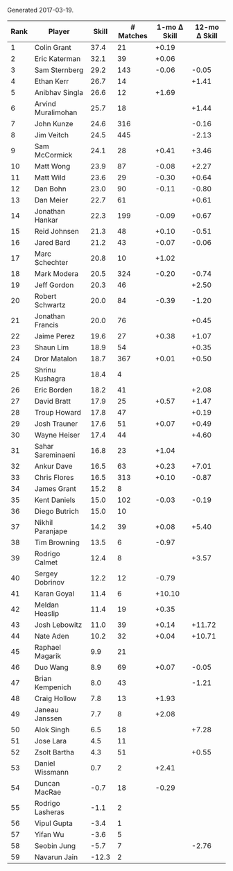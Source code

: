 Generated 2017-03-19.

| Rank | Player             | Skill | # Matches | 1-mo Δ Skill | 12-mo Δ Skill |
|------|--------------------|-------|-----------|--------------|---------------|
|    1 | Colin Grant        |  37.4 |        21 |        +0.19 |               |
|    2 | Eric Katerman      |  32.1 |        39 |        +0.06 |               |
|    3 | Sam Sternberg      |  29.2 |       143 |        -0.06 |         -0.05 |
|    4 | Ethan Kerr         |  26.7 |        14 |              |         +1.41 |
|    5 | Anibhav Singla     |  26.6 |        12 |        +1.69 |               |
|    6 | Arvind Muralimohan |  25.7 |        18 |              |         +1.44 |
|    7 | John Kunze         |  24.6 |       316 |              |         -0.16 |
|    8 | Jim Veitch         |  24.5 |       445 |              |         -2.13 |
|    9 | Sam McCormick      |  24.1 |        28 |        +0.41 |         +3.46 |
|   10 | Matt Wong          |  23.9 |        87 |        -0.08 |         +2.27 |
|   11 | Matt Wild          |  23.6 |        29 |        -0.30 |         +0.64 |
|   12 | Dan Bohn           |  23.0 |        90 |        -0.11 |         -0.80 |
|   13 | Dan Meier          |  22.7 |        61 |              |         +0.61 |
|   14 | Jonathan Hankar    |  22.3 |       199 |        -0.09 |         +0.67 |
|   15 | Reid Johnsen       |  21.3 |        48 |        +0.10 |         -0.51 |
|   16 | Jared Bard         |  21.2 |        43 |        -0.07 |         -0.06 |
|   17 | Marc Schechter     |  20.8 |        10 |        +1.02 |               |
|   18 | Mark Modera        |  20.5 |       324 |        -0.20 |         -0.74 |
|   19 | Jeff Gordon        |  20.3 |        46 |              |         +2.50 |
|   20 | Robert Schwartz    |  20.0 |        84 |        -0.39 |         -1.20 |
|   21 | Jonathan Francis   |  20.0 |        76 |              |         +0.45 |
|   22 | Jaime Perez        |  19.6 |        27 |        +0.38 |         +1.07 |
|   23 | Shaun Lim          |  18.9 |        54 |              |         +0.35 |
|   24 | Dror Matalon       |  18.7 |       367 |        +0.01 |         +0.50 |
|   25 | Shrinu Kushagra    |  18.4 |         4 |              |               |
|   26 | Eric Borden        |  18.2 |        41 |              |         +2.08 |
|   27 | David Bratt        |  17.9 |        25 |        +0.57 |         +1.47 |
|   28 | Troup Howard       |  17.8 |        47 |              |         +0.19 |
|   29 | Josh Trauner       |  17.6 |        51 |        +0.07 |         +0.49 |
|   30 | Wayne Heiser       |  17.4 |        44 |              |         +4.60 |
|   31 | Sahar Sareminaeni  |  16.8 |        23 |        +1.04 |               |
|   32 | Ankur Dave         |  16.5 |        63 |        +0.23 |         +7.01 |
|   33 | Chris Flores       |  16.5 |       313 |        +0.10 |         -0.87 |
|   34 | James Grant        |  15.2 |         8 |              |               |
|   35 | Kent Daniels       |  15.0 |       102 |        -0.03 |         -0.19 |
|   36 | Diego Butrich      |  15.0 |        10 |              |               |
|   37 | Nikhil Paranjape   |  14.2 |        39 |        +0.08 |         +5.40 |
|   38 | Tim Browning       |  13.5 |         6 |        -0.97 |               |
|   39 | Rodrigo Calmet     |  12.4 |         8 |              |         +3.57 |
|   40 | Sergey Dobrinov    |  12.2 |        12 |        -0.79 |               |
|   41 | Karan Goyal        |  11.4 |         6 |       +10.10 |               |
|   42 | Meldan Heaslip     |  11.4 |        19 |        +0.35 |               |
|   43 | Josh Lebowitz      |  11.0 |        39 |        +0.14 |        +11.72 |
|   44 | Nate Aden          |  10.2 |        32 |        +0.04 |        +10.71 |
|   45 | Raphael Magarik    |   9.9 |        21 |              |               |
|   46 | Duo Wang           |   8.9 |        69 |        +0.07 |         -0.05 |
|   47 | Brian Kempenich    |   8.0 |        43 |              |         -1.21 |
|   48 | Craig Hollow       |   7.8 |        13 |        +1.93 |               |
|   49 | Janeau Janssen     |   7.7 |         8 |        +2.08 |               |
|   50 | Alok Singh         |   6.5 |        18 |              |         +7.28 |
|   51 | Jose Lara          |   4.5 |        11 |              |               |
|   52 | Zsolt Bartha       |   4.3 |        51 |              |         +0.55 |
|   53 | Daniel Wissmann    |   0.7 |         2 |        +2.41 |               |
|   54 | Duncan MacRae      |  -0.7 |        18 |        -0.29 |               |
|   55 | Rodrigo Lasheras   |  -1.1 |         2 |              |               |
|   56 | Vipul Gupta        |  -3.4 |         1 |              |               |
|   57 | Yifan Wu           |  -3.6 |         5 |              |               |
|   58 | Seobin Jung        |  -5.7 |         7 |              |         -2.76 |
|   59 | Navarun Jain       | -12.3 |         2 |              |               |